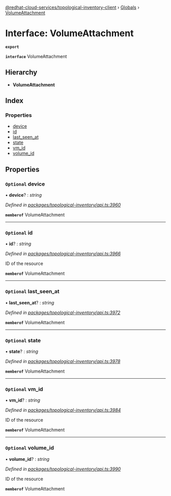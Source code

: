 [@redhat-cloud-services/topological-inventory-client](../README.md) › [Globals](../globals.md) › [VolumeAttachment](volumeattachment.md)

# Interface: VolumeAttachment

**`export`** 

**`interface`** VolumeAttachment

## Hierarchy

* **VolumeAttachment**

## Index

### Properties

* [device](volumeattachment.md#optional-device)
* [id](volumeattachment.md#optional-id)
* [last_seen_at](volumeattachment.md#optional-last_seen_at)
* [state](volumeattachment.md#optional-state)
* [vm_id](volumeattachment.md#optional-vm_id)
* [volume_id](volumeattachment.md#optional-volume_id)

## Properties

### `Optional` device

• **device**? : *string*

*Defined in [packages/topological-inventory/api.ts:3960](https://github.com/Hyperkid123/javascript-clients/blob/master/packages/topological-inventory/api.ts#L3960)*

**`memberof`** VolumeAttachment

___

### `Optional` id

• **id**? : *string*

*Defined in [packages/topological-inventory/api.ts:3966](https://github.com/Hyperkid123/javascript-clients/blob/master/packages/topological-inventory/api.ts#L3966)*

ID of the resource

**`memberof`** VolumeAttachment

___

### `Optional` last_seen_at

• **last_seen_at**? : *string*

*Defined in [packages/topological-inventory/api.ts:3972](https://github.com/Hyperkid123/javascript-clients/blob/master/packages/topological-inventory/api.ts#L3972)*

**`memberof`** VolumeAttachment

___

### `Optional` state

• **state**? : *string*

*Defined in [packages/topological-inventory/api.ts:3978](https://github.com/Hyperkid123/javascript-clients/blob/master/packages/topological-inventory/api.ts#L3978)*

**`memberof`** VolumeAttachment

___

### `Optional` vm_id

• **vm_id**? : *string*

*Defined in [packages/topological-inventory/api.ts:3984](https://github.com/Hyperkid123/javascript-clients/blob/master/packages/topological-inventory/api.ts#L3984)*

ID of the resource

**`memberof`** VolumeAttachment

___

### `Optional` volume_id

• **volume_id**? : *string*

*Defined in [packages/topological-inventory/api.ts:3990](https://github.com/Hyperkid123/javascript-clients/blob/master/packages/topological-inventory/api.ts#L3990)*

ID of the resource

**`memberof`** VolumeAttachment
